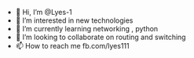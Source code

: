 - 👋 Hi, I’m @Lyes-1
- 👀 I’m interested in new technologies
- 🌱 I’m currently learning networking , python
- 💞️ I’m looking to collaborate on routing and switching 
- 📫 How to reach me fb.com/lyes111

<!---
Lyes-1/Lyes-1 is a ✨ special ✨ repository because its `README.md` (this file) appears on your GitHub profile.
You can click the Preview link to take a look at your changes.
--->
